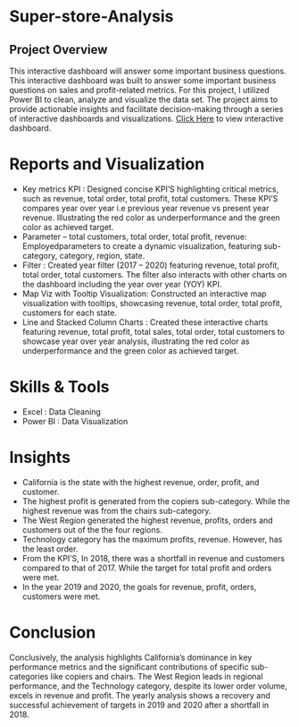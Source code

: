 # Super-store-Analysis

## Project Overview
This interactive dashboard will answer some important business questions. This interactive dashboard was built to answer some important business questions on sales and profit-related metrics. For this project, I utilized Power BI to clean, analyze and visualize the data set. The project aims to provide actionable insights and facilitate decision-making through a series of interactive dashboards and visualizations. [Click Here](https://app.powerbi.com/view?r=eyJrIjoiODNkZmU5ZTAtMTkzYi00NDFhLTgxOGItYTZjNWNiZTgwYWQ0IiwidCI6ImRmODY3OWNkLWE4MGUtNDVkOC05OWFjLWM4M2VkN2ZmOTVhMCJ9) to view interactive dashboard.

# Reports and Visualization

- Key metrics KPI : Designed concise KPI’S highlighting critical metrics, such as revenue, total order, total profit, total customers. These KPI’S compares year over year i.e previous year revenue vs present year revenue. Illustrating the red color as underperformance and the green color as achieved target.
- Parameter – total customers, total order, total profit, revenue: Employedparameters to create a dynamic  visualization, featuring sub-category, category, region, state.
- Filter : Created  year filter (2017 – 2020) featuring revenue, total profit, total order, total customers. The filter also interacts with other charts on the dashboard including the year over year (YOY) KPI. 
- Map Viz with Tooltip Visualization: Constructed an interactive map visualization with tooltips, showcasing  revenue, total order, total profit, customers for each state.
- Line and Stacked Column Charts : Created these  interactive charts featuring revenue, total profit, total sales, total order, total customers to showcase year over year analysis, illustrating the red color as underperformance and the green color as achieved target.

# Skills & Tools
- Excel : Data Cleaning
- Power BI : Data Visualization

# Insights
- California is the state with the highest revenue, order, profit, and customer.
- The highest profit is generated from the copiers sub-category. While the highest revenue was from the chairs sub-category.
- The West Region  generated the highest revenue, profits, orders and customers out of the the four regions.
- Technology category has the maximum profits, revenue. However, has the least order.
- From the KPI’S, In 2018, there was a shortfall in revenue and customers compared to that of 2017. While the target for total profit and orders were met.
- In the year 2019 and 2020, the goals for revenue, profit, orders, customers were met.
  
# Conclusion

Conclusively, the analysis highlights California’s dominance in key performance metrics and the significant contributions of specific sub-categories like copiers and chairs. The West Region leads in regional performance, and the Technology category, despite its lower order volume, excels in revenue and profit. The yearly analysis shows a recovery and successful achievement of targets in 2019 and 2020 after a shortfall in 2018.
